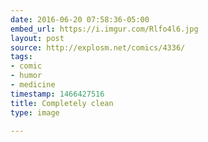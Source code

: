```yaml
---
date: 2016-06-20 07:58:36-05:00
embed_url: https://i.imgur.com/Rlfo4l6.jpg
layout: post
source: http://explosm.net/comics/4336/
tags:
- comic
- humor
- medicine
timestamp: 1466427516
title: Completely clean
type: image

---
```

